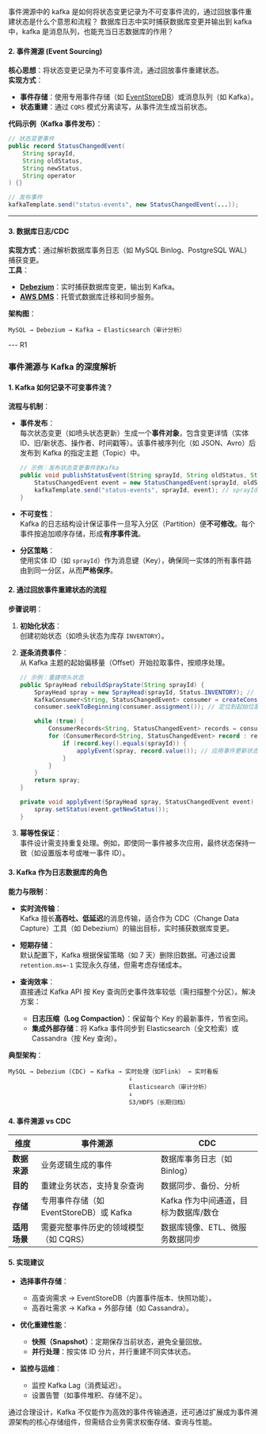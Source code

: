 事件溯源中的 kafka 是如何将状态变更记录为不可变事件流的，通过回放事件重建状态是什么个意思和流程？
数据库日志中实时捕获数据库变更并输出到 kafka 中，kafka 是消息队列，也能充当日志数据库的作用？

#### **2. 事件溯源 (Event Sourcing)**

**核心思想**：将状态变更记录为不可变事件流，通过回放事件重建状态。  
**实现方式**：

- **事件存储**：使用专用事件存储（如 [EventStoreDB](https://eventstore.com/)）或消息队列（如 Kafka）。
- **状态重建**：通过 `CQRS` 模式分离读写，从事件流生成当前状态。

**代码示例（Kafka 事件发布）**：

```java
// 状态变更事件
public record StatusChangedEvent(
    String sprayId,
    String oldStatus,
    String newStatus,
    String operator
) {}

// 发布事件
kafkaTemplate.send("status-events", new StatusChangedEvent(...));
```

---

#### **3. 数据库日志/CDC**

**实现方式**：通过解析数据库事务日志（如 MySQL Binlog、PostgreSQL WAL）捕获变更。  
**工具**：

- **[Debezium](https://debezium.io/)**：实时捕获数据库变更，输出到 Kafka。
- **[AWS DMS](https://aws.amazon.com/dms/)**：托管式数据库迁移和同步服务。

**架构图**：

```
MySQL → Debezium → Kafka → Elasticsearch（审计分析）
```

--- R1

### **事件溯源与 Kafka 的深度解析**

#### **1. Kafka 如何记录不可变事件流？**

**流程与机制**：

- **事件发布**：  
  每次状态变更（如喷头状态更新）生成一个**事件对象**，包含变更详情（实体 ID、旧/新状态、操作者、时间戳等）。该事件被序列化（如 JSON、Avro）后发布到 Kafka 的指定主题（Topic）中。

  ```java
  // 示例：发布状态变更事件到Kafka
  public void publishStatusEvent(String sprayId, String oldStatus, String newStatus, String operator) {
      StatusChangedEvent event = new StatusChangedEvent(sprayId, oldStatus, newStatus, operator);
      kafkaTemplate.send("status-events", sprayId, event); // sprayId作为分区键，确保同一实体事件顺序性
  }
  ```

- **不可变性**：  
  Kafka 的日志结构设计保证事件一旦写入分区（Partition）便**不可修改**。每个事件按追加顺序存储，形成**有序事件流**。

- **分区策略**：  
  使用实体 ID（如 `sprayId`）作为消息键（Key），确保同一实体的所有事件路由到同一分区，从而**严格保序**。

#### **2. 通过回放事件重建状态的流程**

**步骤说明**：

1. **初始化状态**：  
   创建初始状态（如喷头状态为库存 `INVENTORY`）。

2. **逐条消费事件**：  
   从 Kafka 主题的起始偏移量（Offset）开始拉取事件，按顺序处理。

   ```java
   // 示例：重建喷头状态
   public SprayHead rebuildSprayState(String sprayId) {
       SprayHead spray = new SprayHead(sprayId, Status.INVENTORY); // 初始状态
       KafkaConsumer<String, StatusChangedEvent> consumer = createConsumer("status-events");
       consumer.seekToBeginning(consumer.assignment()); // 定位到起始位置

       while (true) {
           ConsumerRecords<String, StatusChangedEvent> records = consumer.poll(Duration.ofMillis(100));
           for (ConsumerRecord<String, StatusChangedEvent> record : records) {
               if (record.key().equals(sprayId)) {
                   applyEvent(spray, record.value()); // 应用事件更新状态
               }
           }
       }
       return spray;
   }

   private void applyEvent(SprayHead spray, StatusChangedEvent event) {
       spray.setStatus(event.getNewStatus());
   }
   ```

3. **幂等性保证**：  
   事件设计需支持重复处理。例如，即使同一事件被多次应用，最终状态保持一致（如设置版本号或唯一事件 ID）。

#### **3. Kafka 作为日志数据库的角色**

**能力与限制**：

- **实时流传输**：  
  Kafka 擅长**高吞吐、低延迟**的消息传输，适合作为 CDC（Change Data Capture）工具（如 Debezium）的输出目标，实时捕获数据库变更。

- **短期存储**：  
  默认配置下，Kafka 根据保留策略（如 7 天）删除旧数据。可通过设置 `retention.ms=-1` 实现永久存储，但需考虑存储成本。

- **查询效率**：  
  直接通过 Kafka API 按 Key 查询历史事件效率较低（需扫描整个分区）。解决方案：
  - **日志压缩（Log Compaction）**：保留每个 Key 的最新事件，节省空间。
  - **集成外部存储**：将 Kafka 事件同步到 Elasticsearch（全文检索）或 Cassandra（按 Key 查询）。

**典型架构**：

```
MySQL → Debezium (CDC) → Kafka → 实时处理（如Flink） → 实时看板
                                  ↓
                                  Elasticsearch（审计分析）
                                  ↓
                                  S3/HDFS（长期归档）
```

#### **4. 事件溯源 vs CDC**

| **维度**     | **事件溯源**                            | **CDC**                               |
| ------------ | --------------------------------------- | ------------------------------------- |
| **数据来源** | 业务逻辑生成的事件                      | 数据库事务日志（如 Binlog）           |
| **目的**     | 重建业务状态，支持复杂查询              | 数据同步、备份、分析                  |
| **存储**     | 专用事件存储（如 EventStoreDB）或 Kafka | Kafka 作为中间通道，目标为数据库/数仓 |
| **适用场景** | 需要完整事件历史的领域模型（如 CQRS）   | 数据库镜像、ETL、微服务数据同步       |

#### **5. 实现建议**

- **选择事件存储**：

  - 高查询需求 → EventStoreDB（内置事件版本、快照功能）。
  - 高吞吐需求 → Kafka + 外部存储（如 Cassandra）。

- **优化重建性能**：

  - **快照（Snapshot）**：定期保存当前状态，避免全量回放。
  - **并行处理**：按实体 ID 分片，并行重建不同实体状态。

- **监控与运维**：
  - 监控 Kafka Lag（消费延迟）。
  - 设置告警（如事件堆积、存储不足）。

通过合理设计，Kafka 不仅能作为高效的事件传输通道，还可通过扩展成为事件溯源架构的核心存储组件，但需结合业务需求权衡存储、查询与性能。
